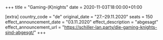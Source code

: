 +++
title = "Gaming-(K)nights"
date = 2020-11-03T18:00:00+01:00

[extra]
country_code = "de"
original_date = "27.–29.11.2020"
seats = 150
effect_announcement_date = "03.11.2020"
effect_description = "abgesagt"
effect_announcement_url = "https://schiller-lan.party/die-gaming-knights-sind-abgesgt/"
+++
